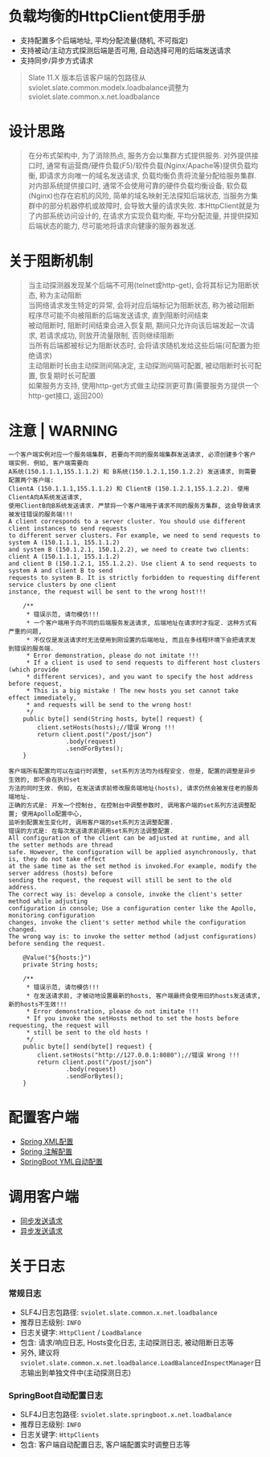 # 负载均衡的HttpClient使用手册

* 支持配置多个后端地址, 平均分配流量(随机, 不可指定)
* 支持被动/主动方式探测后端是否可用, 自动选择可用的后端发送请求
* 支持同步/异步方式请求

> Slate 11.X 版本后该客户端的包路径从sviolet.slate.common.modelx.loadbalance调整为sviolet.slate.common.x.net.loadbalance

# 设计思路

> 在分布式架构中, 为了消除热点, 服务方会以集群方式提供服务. 
> 对外提供接口时, 通常有运营商/硬件负载(F5)/软件负载(Nginx/Apache等)提供负载均衡, 即请求方向唯一的域名发送请求, 负载均衡负责将流量分配给服务集群. 
> 对内部系统提供接口时, 通常不会使用可靠的硬件负载均衡设备, 软负载(Nginx)也存在宕机的风险, 简单的域名映射无法探知后端状态, 
> 当服务方集群中的部分机器停机或故障时, 会导致大量的请求失败. 
> 本HttpClient就是为了内部系统访问设计的, 在请求方实现负载均衡, 平均分配流量, 并提供探知后端状态的能力, 尽可能地将请求向健康的服务器发送.

# 关于阻断机制

> 当主动探测器发现某个后端不可用(telnet或http-get), 会将其标记为阻断状态, 称为主动阻断<br>
> 当网络请求发生特定的异常, 会将对应后端标记为阻断状态, 称为被动阻断<br>
> 程序尽可能不向被阻断的后端发送请求, 直到阻断时间结束<br>
> 被动阻断时, 阻断时间结束会进入恢复期, 期间只允许向该后端发起一次请求, 若请求成功, 则放开流量限制, 否则继续阻断<br>
> 当所有后端都被标记为阻断状态时, 会将请求随机发给这些后端(可配置为拒绝请求)<br>
> 主动阻断时长由主动探测间隔决定, 主动探测间隔可配置, 被动阻断时长可配置, 恢复期时长可配置<br>
> 如果服务方支持, 使用http-get方式做主动探测更可靠(需要服务方提供一个http-get接口, 返回200)<br>

# 注意 | WARNING

```text
一个客户端实例对应一个服务端集群, 若要向不同的服务端集群发送请求, 必须创建多个客户端实例. 例如, 客户端需要向 
A系统(150.1.1.1,155.1.1.2) 和 B系统(150.1.2.1,150.1.2.2) 发送请求, 则需要配置两个客户端: 
ClientA (150.1.1.1,155.1.1.2) 和 ClientB (150.1.2.1,155.1.2.2). 使用ClientA向A系统发送请求, 
使用ClientB向B系统发送请求. 严禁将一个客户端用于请求不同的服务方集群, 这会导致请求被发往错误的服务端!!!
A client corresponds to a server cluster. You should use different client instances to send requests 
to different server clusters. For example, we need to send requests to system A (150.1.1.1, 155.1.1.2) 
and system B (150.1.2.1, 150.1.2.2), we need to create two clients: client A (150.1.1.1, 155.1.1.2) 
and client B (150.1.2.1, 155.1.2.2). Use client A to send requests to system A and client B to send 
requests to system B. It is strictly forbidden to requesting different service clusters by one client 
instance, the request will be sent to the wrong host!!!
```

```text
    /**
     * 错误示范, 请勿模仿!!!
     * 一个客户端用于向不同的后端服务发送请求, 后端地址在请求时才指定. 这种方式有严重的问题, 
     * 不仅仅是发送请求时无法使用到刚设置的后端地址, 而且在多线程环境下会把请求发到错误的服务端. 
     * Error demonstration, please do not imitate !!!
     * If a client is used to send requests to different host clusters (which provide 
     * different services), and you want to specify the host address before request, 
     * This is a big mistake ! The new hosts you set cannot take effect immediately, 
     * and requests will be send to the wrong host! 
     */
    public byte[] send(String hosts, byte[] request) {
        client.setHosts(hosts);//错误 Wrong !!!
        return client.post("/post/json")
                .body(request)
                .sendForBytes();
    }
```

```text
客户端所有配置均可以在运行时调整, set系列方法均为线程安全. 但是, 配置的调整是异步生效的, 即不会在执行set
方法的同时生效. 例如, 在发送请求前修改服务端地址(hosts), 请求仍然会被发往老的服务端地址. 
正确的方式是: 开发一个控制台, 在控制台中调整参数时, 调用客户端的set系列方法调整配置; 使用Apollo配置中心, 
监听到配置发生变化时, 调用客户端的set系列方法调整配置. 
错误的方式是: 在每次发送请求前调用set系列方法调整配置. 
All configuration of the client can be adjusted at runtime, and all the setter methods are thread 
safe. However, the configuration will be applied asynchronously, that is, they do not take effect 
at the same time as the set method is invoked.For example, modify the server address (hosts) before 
sending the request, the request will still be sent to the old address.
The correct way is: develop a console, invoke the client's setter method while adjusting 
configuration in console; Use a configuration center like the Apollo, monitoring configuration 
changes, invoke the client's setter method while the configuration changed.
The wrong way is: to invoke the setter method (adjust configurations) before sending the request.
```

```text
    @Value("${hosts:}")
    private String hosts;

    /**
     * 错误示范, 请勿模仿!!!
     * 在发送请求前, 才被动地设置最新的hosts, 客户端最终会使用旧的hosts发送请求, 新的hosts不生效!!!
     * Error demonstration, please do not imitate !!!
     * If you invoke the setHosts method to set the hosts before requesting, the request will 
     * still be sent to the old hosts !
     */
    public byte[] send(byte[] request) {
        client.setHosts("http://127.0.0.1:8080");//错误 Wrong !!!
        return client.post("/post/json")
                .body(request)
                .sendForBytes();
    }
```

# 配置客户端

* [Spring XML配置](https://github.com/shepherdviolet/slate/blob/master/docs/loadbalance/config-xml.md)
* [Spring 注解配置](https://github.com/shepherdviolet/slate/blob/master/docs/loadbalance/config-annotation.md)
* [SpringBoot YML自动配置](https://github.com/shepherdviolet/slate/blob/master/docs/loadbalance/config-springboot.md)

# 调用客户端

* [同步发送请求](https://github.com/shepherdviolet/slate/blob/master/docs/loadbalance/invoke-sync.md)
* [异步发送请求](https://github.com/shepherdviolet/slate/blob/master/docs/loadbalance/invoke-async.md)

# 关于日志

### 常规日志

* SLF4J日志包路径: `sviolet.slate.common.x.net.loadbalance`
* 推荐日志级别: `INFO`
* 日志关键字: `HttpClient` / `LoadBalance`
* 包含: 请求/响应日志, Hosts变化日志, 主动探测日志, 被动阻断日志等
* 另外, 建议将`sviolet.slate.common.x.net.loadbalance.LoadBalancedInspectManager`日志输出到单独文件中(主动探测日志)

### SpringBoot自动配置日志

* SLF4J日志包路径: `sviolet.slate.springboot.x.net.loadbalance`
* 推荐日志级别: `INFO`
* 日志关键字: `HttpClients`
* 包含: 客户端自动配置日志, 客户端配置实时调整日志等
